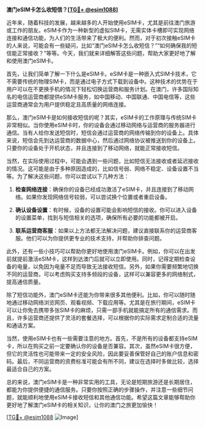 **澳门eSIM卡怎么收短信？[[TG💪+ @esim1088](https://t.me/s/esim1088)]**

近年来，随着科技的发展，越来越多的人开始使用eSIM卡，尤其是前往澳门旅游或工作的朋友。eSIM卡作为一种新型的虚拟SIM卡，无需实体卡槽即可实现网络连接和通信功能，为人们的生活带来了极大的便利。然而，对于初次接触eSIM卡的人来说，可能会有一些疑问，比如“澳门eSIM卡怎么收短信？”“如何确保我的短信能正常接收？”等等。今天，我们就来详细解答这些问题，帮助大家更好地了解和使用澳门eSIM卡。

首先，让我们简单了解一下什么是eSIM卡。eSIM卡是一种嵌入式SIM卡技术，它不需要传统的物理SIM卡，而是通过电子方式下载到设备中。这种技术的优势在于用户可以在不更换手机的情况下轻松切换运营商和服务计划。在澳门，许多国际知名的电信运营商都提供eSIM卡服务，如中国移动、中国联通、中国电信等，这些运营商通常会为用户提供稳定且高质量的网络连接。

那么，澳门eSIM卡是如何接收短信的呢？其实，eSIM卡的工作原理与传统SIM卡非常相似。当你使用eSIM卡时，你的设备会通过移动网络与运营商的服务器进行通信。当有人给你发送短信时，短信会通过运营商的网络传输到你的设备上。具体来说，短信会先到达运营商的数据中心，然后通过网络协议被推送到你的设备上。只要你的设备处于开机状态，并且连接到了移动网络，就能正常接收短信。

当然，在实际使用过程中，可能会遇到一些问题，比如短信无法接收或者延迟接收的情况。这可能是由于多种原因造成的，比如信号弱、网络不稳定、设备设置不当等。为了解决这些问题，你可以尝试以下几种方法：

1. **检查网络连接**：确保你的设备已经成功激活了eSIM卡，并且连接到了移动网络。如果你发现网络信号较弱，可以尝试换个位置或者重启设备。

2. **确认设备设置**：有时候，设备的设置可能会影响短信的接收。你可以进入设备的设置菜单，找到与短信相关的选项，确保所有必要的功能都被开启。

3. **联系运营商客服**：如果以上方法都无法解决问题，建议直接联系你的运营商客服。他们可以为你提供更专业的技术支持，并帮助你排查问题。

此外，还有一些小技巧可以帮助你更好地使用澳门eSIM卡。例如，你可以在出发前就提前激活eSIM卡，这样到达澳门后就可以立即使用。同时，记得定期检查设备的电量，以免因为电量不足而导致无法接收短信。另外，如果你需要频繁地切换不同的运营商，可以考虑购买支持多频段的设备，这样可以兼容更多的网络制式，提高通信质量。

除了短信功能外，澳门eSIM卡还能为你带来很多其他便利。比如，你可以随时随地通过移动网络浏览网页、观看视频、下载应用等。尤其是在旅行期间，eSIM卡可以让你免去携带多张SIM卡的麻烦，只需一部手机就能搞定所有的通信需求。而且，许多运营商还提供了灵活的套餐选择，可以根据你的实际需求定制合适的流量和通话方案。

当然，使用eSIM卡也有一些需要注意的地方。首先，不是所有的设备都支持eSIM卡，所以在购买之前一定要确认你的设备是否兼容。其次，虽然eSIM卡很方便，但它的灵活性也可能带来一定的安全风险，因此要妥善保管好自己的账户信息和密码。最后，不同运营商的资费标准可能会有所不同，建议在选择时多做比较，选择最适合自己的方案。

总的来说，澳门eSIM卡是一种非常实用的工具，无论是短期旅游还是长期居住，都能为你提供便捷的通信服务。只要你按照正确的步骤操作，并注意一些细节问题，就能顺利地使用eSIM卡接收短信和其他通信功能。希望这篇文章能够帮助你更好地了解澳门eSIM卡的相关知识，让你的澳门之旅更加愉快！

[[TG💪+ @esim1088](https://t.me/s/esim1088) ![Image](https://i.postimg.cc/4NQfJmqS/Snipaste-2025-05-13-00-14-12.png)]